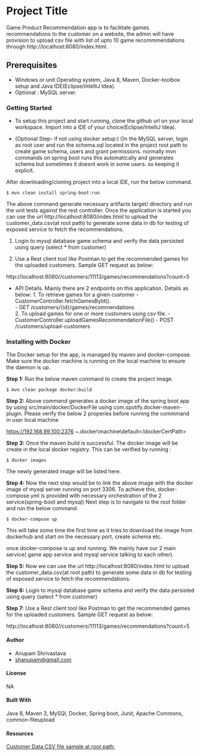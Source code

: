 # Project Title 
  Game Product Recommendation app is to facilitate games recommendations to the customer on a website, the admin will have provision to upload csv file with list of upto 10 
  game recommmendations through http://localhost:8080/index.html. 
  
## Prerequisites
   - Windows or unit Operating system, Java 8, Maven, Docker-toolbox setup and Java IDE(Eclipse/IntelliJ Idea).
   - Optional : MySQL server.
   

### Getting Started
   
   - To setup this project and start running, clone the github url on your local workspace. Import into a IDE of your choice(Eclipse/IntelliJ Idea). 
   
   - (Optional Step- if not using docker setup:)  On the MySQL server, login as root user and run the schema.sql located in the project root path to create game schema, users and grant permissions.
      normally mvn commands on spring boot runs this automatically and generates schema but sometimes it doesnt work in some users. so keeping it explicit.
   
   After downloading/cloning project into a local IDE, run the below command.
   
   `$ mvn clean install spring-boot:run`
   
   The above command generate necessary artifacts target/ directory and run the unit tests against the rest controller. 
   Once the application is started you can use the url http://localhost:8080/index.html to upload the customer_data.csv(at root path)
   to generate some data in db for testing of exposed service to fetch the recommendations.
   
   1. Login to mysql database game schema and verify the data persisted using query (select * from customer)
   
   2. Use a Rest client tool like Postman to get the recommended games for the uploaded customers. Sample GET request as below:
   
   http://localhost:8080//customers/11113/games/recommendations?count=5
   
   - API Details. 
   Mainly there are 2 endpoints on this application. Details as below: 
    1. To retrieve games for a given customer -  CustomerController.fetchGamesById().  
         - GET /customers/{id}/games/recommendations    
    2. To upload games for one or more customers using csv file. - CustomerController.uploadGamesRecommendationFile()
         - POST /customers/upload-customers
      
### Installing with Docker
   
   The Docker setup for the app, is managed by maven and docker-compose. Make sure the docker machine is running on the local machine to ensure the daemon is up.
   
   **Step 1:**  Run the below maven command to create the project image. 
    
   `$ mvn clean package docker:build`
   
   **Step 2:** Above command generates a docker image of the spring boot app by using src/main/docker/DockerFile using com.spotify.docker-maven-plugin. 
   Please verify the below 2 properies before running the commmand in user local machine
   
   <dockerHost>https://192.168.99.100:2376</dockerHost> <!--Docker host of user, you can verify by using docker machine env and modify if required-->
   <dockerCertPath>~\.docker\machine\default\</dockerCertPath> <!--Certificate path as the above url is https-->
    
   **Step 3:** Once the maven build is successful. The docker image will be create in the local docker registry. This can be verified by running :
   
   `$ docker images`
   
   The newly generated image will be listed here.
   
   **Step 4:** Now the next step would be to link the above image with the docker image of mysql server running on port 3306. 
   To achieve this, docker-compose.yml is provided with necessary orchestration of the 2 service(spring-boot and mysql)
   Next step is to navigate to the root folder and run the below command. 
   
   `$ docker-compose up`
   
   This will take some time the first time as it tries to download the image from dockerhub and start on the necessary port, create schema etc.
   
   once docker-compose is up and running. We mainly have our 2 main service( game app service and mysql service talking to each other).
   
   **Step 5:** Now we can use the url http://localhost:8080/index.html to upload the customer_data.csv(at root path)
   to generate some data in db for testing of exposed service to fetch the recommendations.
                 
   **Step 6:** Login to mysql database game schema and verify the data persisted using query (select * from customer)
                 
   **Step 7:** Use a Rest client tool like Postman to get the recommended games for the uploaded customers. Sample GET request as below:
                 
   http://localhost:8080//customers/11113/games/recommendations?count=5
   
#### Author

   - Anupam Shrivastava 
   - shanupam@gmail.com

#### License
   NA

####  Built With
   Java 8, Maven 3, MySQl, Docker, Spring boot, Junit, Apache Commons, common-fileupload

#### Resources 
   [Customer Data CSV file sample at root path:](./customer_data.csv)